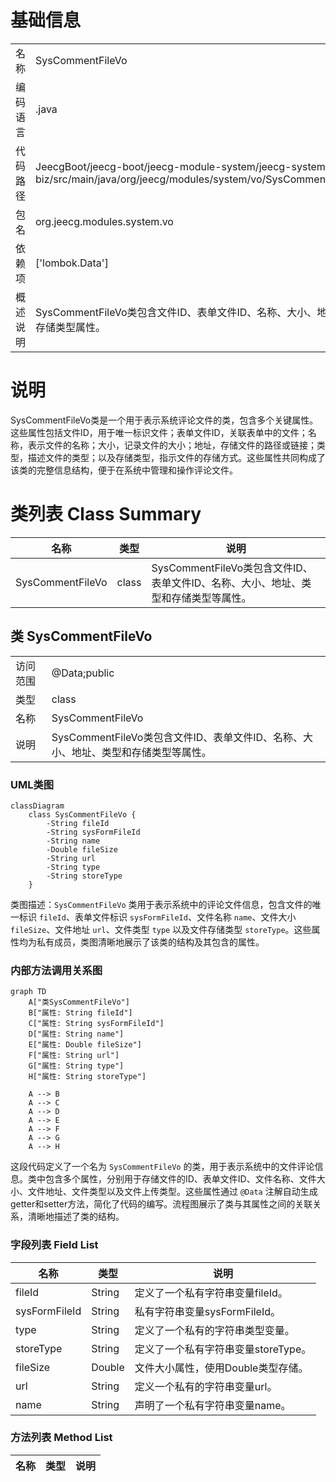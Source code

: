 # 基础信息

|      |      |
|------|------|
| 名称 | SysCommentFileVo |
| 编码语言 | .java |
| 代码路径 | JeecgBoot/jeecg-boot/jeecg-module-system/jeecg-system-biz/src/main/java/org/jeecg/modules/system/vo/SysCommentFileVo.java |
| 包名 | org.jeecg.modules.system.vo |
| 依赖项 | ['lombok.Data'] |
| 概述说明 | SysCommentFileVo类包含文件ID、表单文件ID、名称、大小、地址、类型和存储类型属性。 |

# 说明

SysCommentFileVo类是一个用于表示系统评论文件的类，包含多个关键属性。这些属性包括文件ID，用于唯一标识文件；表单文件ID，关联表单中的文件；名称，表示文件的名称；大小，记录文件的大小；地址，存储文件的路径或链接；类型，描述文件的类型；以及存储类型，指示文件的存储方式。这些属性共同构成了该类的完整信息结构，便于在系统中管理和操作评论文件。

# 类列表 Class Summary

| 名称   | 类型  | 说明 |
|-------|------|-------------|
| SysCommentFileVo | class | SysCommentFileVo类包含文件ID、表单文件ID、名称、大小、地址、类型和存储类型等属性。 |



## 类 SysCommentFileVo

|      |      |
|------|------|
| 访问范围 | @Data;public |
| 类型 | class |
| 名称 | SysCommentFileVo |
| 说明 | SysCommentFileVo类包含文件ID、表单文件ID、名称、大小、地址、类型和存储类型等属性。 |


### UML类图

```mermaid
classDiagram
    class SysCommentFileVo {
        -String fileId
        -String sysFormFileId
        -String name
        -Double fileSize
        -String url
        -String type
        -String storeType
    }
```

类图描述：`SysCommentFileVo` 类用于表示系统中的评论文件信息，包含文件的唯一标识 `fileId`、表单文件标识 `sysFormFileId`、文件名称 `name`、文件大小 `fileSize`、文件地址 `url`、文件类型 `type` 以及文件存储类型 `storeType`。这些属性均为私有成员，类图清晰地展示了该类的结构及其包含的属性。


### 内部方法调用关系图

```mermaid
graph TD
    A["类SysCommentFileVo"]
    B["属性: String fileId"]
    C["属性: String sysFormFileId"]
    D["属性: String name"]
    E["属性: Double fileSize"]
    F["属性: String url"]
    G["属性: String type"]
    H["属性: String storeType"]

    A --> B
    A --> C
    A --> D
    A --> E
    A --> F
    A --> G
    A --> H
```

这段代码定义了一个名为 `SysCommentFileVo` 的类，用于表示系统中的文件评论信息。类中包含多个属性，分别用于存储文件的ID、表单文件ID、文件名称、文件大小、文件地址、文件类型以及文件上传类型。这些属性通过 `@Data` 注解自动生成getter和setter方法，简化了代码的编写。流程图展示了类与其属性之间的关联关系，清晰地描述了类的结构。

### 字段列表 Field List

| 名称  | 类型  | 说明 |
|-------|-------|------|
| fileId | String | 定义了一个私有字符串变量fileId。 |
| sysFormFileId | String | 私有字符串变量sysFormFileId。 |
| type | String | 定义了一个私有的字符串类型变量。 |
| storeType | String | 定义了一个私有字符串变量storeType。 |
| fileSize | Double | 文件大小属性，使用Double类型存储。 |
| url | String | 定义一个私有的字符串变量url。 |
| name | String | 声明了一个私有字符串变量name。 |

### 方法列表 Method List

| 名称  | 类型  | 说明 |
|-------|-------|------|




